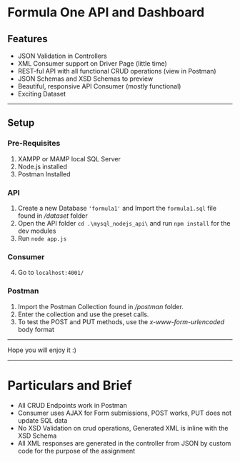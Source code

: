 # Formula One API and Dashboard
 ## Features
* JSON Validation in Controllers
* XML Consumer support on Driver Page (little time)
* REST-ful API with all functional CRUD operations (view in Postman)
* JSON Schemas and XSD Schemas to preview
* Beautiful, responsive API Consumer (mostly functional)
* Exciting Dataset

---
## Setup
### Pre-Requisites
1. XAMPP or MAMP local SQL Server 
2. Node.js installed
3. Postman Installed


### API
1. Create a new Database `'formula1'` and Import the `formula1.sql` file found in */dataset* folder
2. Open the API folder `cd .\mysql_nodejs_api\` and run `npm install` for the dev modules
3. Run `node app.js`
### Consumer
4. Go to `localhost:4001/`
### Postman
1. Import the Postman Collection found in */postman* folder.
2. Enter the collection and use the preset calls.
3. To test the POST and PUT methods, use the *x-www-form-urlencoded* body format

---
Hope you will enjoy it :)

---
# Particulars and Brief
* All CRUD Endpoints work in Postman
* Consumer uses AJAX for Form submissions, POST works, PUT does not update SQL data
* No XSD Validation on crud operations, Generated XML is inline with the XSD Schema
* All XML responses are generated in the controller from JSON by custom code for the purpose of the assignment 
